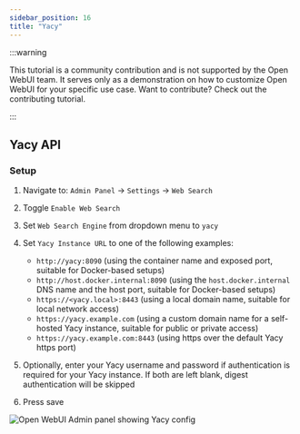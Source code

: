 ```yaml
---
sidebar_position: 16
title: "Yacy"
---
```


:::warning

This tutorial is a community contribution and is not supported by the Open WebUI team. It serves only as a demonstration on how to customize Open WebUI for your specific use case. Want to contribute? Check out the contributing tutorial.

:::

## Yacy API

### Setup

1. Navigate to: `Admin Panel` -> `Settings` -> `Web Search`
2. Toggle `Enable Web Search`
3. Set `Web Search Engine` from dropdown menu to `yacy`
4. Set `Yacy Instance URL` to one of the following examples:

    - `http://yacy:8090` (using the container name and exposed port, suitable for Docker-based setups)
    - `http://host.docker.internal:8090` (using the `host.docker.internal` DNS name and the host port, suitable for Docker-based setups)
    - `https://<yacy.local>:8443` (using a local domain name, suitable for local network access)
    - `https://yacy.example.com` (using a custom domain name for a self-hosted Yacy instance, suitable for public or private access)
    - `https://yacy.example.com:8443` (using https over the default Yacy https port)

5. Optionally, enter your Yacy username and password if authentication is required for your Yacy instance. If both are left blank, digest authentication will be skipped
6. Press save

![Open WebUI Admin panel showing Yacy config](/images/tutorial_yacy.png)
